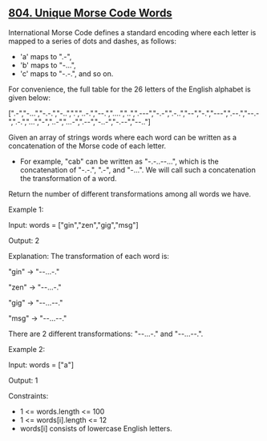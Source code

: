 ## [804. Unique Morse Code Words](https://leetcode.com/problems/unique-morse-code-words/)

International Morse Code defines a standard encoding where each letter is mapped to a series of dots and dashes, as follows:

- 'a' maps to ".-",
- 'b' maps to "-...",
- 'c' maps to "-.-.", and so on.

For convenience, the full table for the 26 letters of the English alphabet is given below:

[".-","-...","-.-.","-..",".","..-.","--.","....","..",".---","-.-",".-..","--","-.","---",".--.","--.-",".-.","...","-","..-","...-",".--","-..-","-.--","--.."]

Given an array of strings words where each word can be written as a concatenation of the Morse code of each letter.

- For example, "cab" can be written as "-.-..--...", which is the concatenation of "-.-.", ".-", and "-...". We will call such a concatenation the transformation of a word.

Return the number of different transformations among all words we have.

Example 1:

Input: words = ["gin","zen","gig","msg"]

Output: 2

Explanation: The transformation of each word is:

<p>"gin" -> "--...-."</p>
<p>"zen" -> "--...-."</p>
<p>"gig" -> "--...--."</p>
<p>"msg" -> "--...--."</p>

There are 2 different transformations: "--...-." and "--...--.".

Example 2:

Input: words = ["a"]

Output: 1
 

Constraints:

- 1 <= words.length <= 100
- 1 <= words[i].length <= 12
- words[i] consists of lowercase English letters.